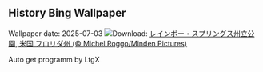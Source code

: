 ## History Bing Wallpaper
Wallpaper date: 2025-07-03
![](https://www.bing.com/th?id=OHR.RainbowRiver_JA-JP7583183252_UHD.jpg&w=1000)Download: [レインボー・スプリングス州立公園, 米国 フロリダ州 (© Michel Roggo/Minden Pictures)](https://www.bing.com/th?id=OHR.RainbowRiver_JA-JP7583183252_UHD.jpg)

Auto get programm by LtgX
